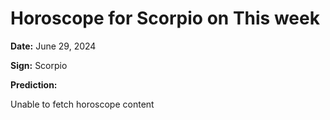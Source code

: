 # Horoscope for Scorpio on This week

**Date:** June 29, 2024

**Sign:** Scorpio

**Prediction:**

Unable to fetch horoscope content
